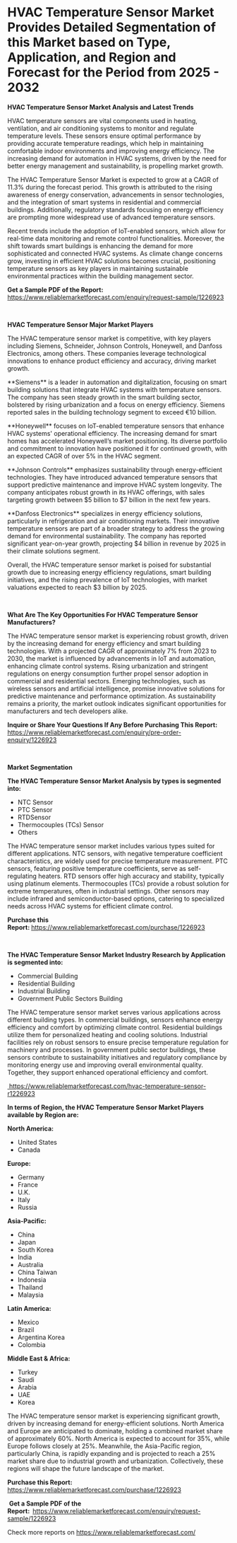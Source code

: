<p><h1>HVAC Temperature Sensor Market Provides Detailed Segmentation of this Market based on Type, Application, and Region and Forecast for the Period from 2025 - 2032</h1></p><p><strong>HVAC Temperature Sensor Market Analysis and Latest Trends</strong></p>
<p><p>HVAC temperature sensors are vital components used in heating, ventilation, and air conditioning systems to monitor and regulate temperature levels. These sensors ensure optimal performance by providing accurate temperature readings, which help in maintaining comfortable indoor environments and improving energy efficiency. The increasing demand for automation in HVAC systems, driven by the need for better energy management and sustainability, is propelling market growth.</p><p>The HVAC Temperature Sensor Market is expected to grow at a CAGR of 11.3% during the forecast period. This growth is attributed to the rising awareness of energy conservation, advancements in sensor technologies, and the integration of smart systems in residential and commercial buildings. Additionally, regulatory standards focusing on energy efficiency are prompting more widespread use of advanced temperature sensors.</p><p>Recent trends include the adoption of IoT-enabled sensors, which allow for real-time data monitoring and remote control functionalities. Moreover, the shift towards smart buildings is enhancing the demand for more sophisticated and connected HVAC systems. As climate change concerns grow, investing in efficient HVAC solutions becomes crucial, positioning temperature sensors as key players in maintaining sustainable environmental practices within the building management sector.</p></p>
<p><strong>Get a Sample PDF of the Report:&nbsp;</strong> <a href="https://www.reliablemarketforecast.com/enquiry/request-sample/1226923?utm_campaign=3182&utm_medium=2&utm_source=Github&utm_content=ia&utm_term=09042025&utm_id=hvac-temperature-sensor">https://www.reliablemarketforecast.com/enquiry/request-sample/1226923</a></p>
<p>&nbsp;</p>
<p><strong>HVAC Temperature Sensor Major Market Players</strong></p>
<p><p>The HVAC temperature sensor market is competitive, with key players including Siemens, Schneider, Johnson Controls, Honeywell, and Danfoss Electronics, among others. These companies leverage technological innovations to enhance product efficiency and accuracy, driving market growth.</p><p>**Siemens** is a leader in automation and digitalization, focusing on smart building solutions that integrate HVAC systems with temperature sensors. The company has seen steady growth in the smart building sector, bolstered by rising urbanization and a focus on energy efficiency. Siemens reported sales in the building technology segment to exceed €10 billion.</p><p>**Honeywell** focuses on IoT-enabled temperature sensors that enhance HVAC systems' operational efficiency. The increasing demand for smart homes has accelerated Honeywell’s market positioning. Its diverse portfolio and commitment to innovation have positioned it for continued growth, with an expected CAGR of over 5% in the HVAC segment.</p><p>**Johnson Controls** emphasizes sustainability through energy-efficient technologies. They have introduced advanced temperature sensors that support predictive maintenance and improve HVAC system longevity. The company anticipates robust growth in its HVAC offerings, with sales targeting growth between $5 billion to $7 billion in the next few years.</p><p>**Danfoss Electronics** specializes in energy efficiency solutions, particularly in refrigeration and air conditioning markets. Their innovative temperature sensors are part of a broader strategy to address the growing demand for environmental sustainability. The company has reported significant year-on-year growth, projecting $4 billion in revenue by 2025 in their climate solutions segment.</p><p>Overall, the HVAC temperature sensor market is poised for substantial growth due to increasing energy efficiency regulations, smart building initiatives, and the rising prevalence of IoT technologies, with market valuations expected to reach $3 billion by 2025.</p></p>
<p>&nbsp;</p>
<p><strong>What Are The Key Opportunities For HVAC Temperature Sensor Manufacturers?</strong></p>
<p><p>The HVAC temperature sensor market is experiencing robust growth, driven by the increasing demand for energy efficiency and smart building technologies. With a projected CAGR of approximately 7% from 2023 to 2030, the market is influenced by advancements in IoT and automation, enhancing climate control systems. Rising urbanization and stringent regulations on energy consumption further propel sensor adoption in commercial and residential sectors. Emerging technologies, such as wireless sensors and artificial intelligence, promise innovative solutions for predictive maintenance and performance optimization. As sustainability remains a priority, the market outlook indicates significant opportunities for manufacturers and tech developers alike.</p></p>
<p><strong>Inquire or Share Your Questions If Any Before Purchasing This Report:</strong> <a href="https://www.reliablemarketforecast.com/enquiry/pre-order-enquiry/1226923?utm_campaign=3182&utm_medium=2&utm_source=Github&utm_content=ia&utm_term=09042025&utm_id=hvac-temperature-sensor">https://www.reliablemarketforecast.com/enquiry/pre-order-enquiry/1226923</a></p>
<p>&nbsp;</p>
<p><strong>Market Segmentation</strong></p>
<p><strong>The HVAC Temperature Sensor Market Analysis by types is segmented into:</strong></p>
<p><ul><li>NTC Sensor</li><li>PTC Sensor</li><li>RTDSensor</li><li>Thermocouples (TCs) Sensor</li><li>Others</li></ul></p>
<p><p>The HVAC temperature sensor market includes various types suited for different applications. NTC sensors, with negative temperature coefficient characteristics, are widely used for precise temperature measurement. PTC sensors, featuring positive temperature coefficients, serve as self-regulating heaters. RTD sensors offer high accuracy and stability, typically using platinum elements. Thermocouples (TCs) provide a robust solution for extreme temperatures, often in industrial settings. Other sensors may include infrared and semiconductor-based options, catering to specialized needs across HVAC systems for efficient climate control.</p></p>
<p><strong>Purchase this Report:&nbsp;</strong><a href="https://www.reliablemarketforecast.com/purchase/1226923?utm_campaign=3182&utm_medium=2&utm_source=Github&utm_content=ia&utm_term=09042025&utm_id=hvac-temperature-sensor">https://www.reliablemarketforecast.com/purchase/1226923</a></p>
<p>&nbsp;</p>
<p><strong>The HVAC Temperature Sensor Market Industry Research by Application is segmented into:</strong></p>
<p><ul><li>Commercial Building</li><li>Residential Building</li><li>Industrial Building</li><li>Government Public Sectors Building</li></ul></p>
<p><p>The HVAC temperature sensor market serves various applications across different building types. In commercial buildings, sensors enhance energy efficiency and comfort by optimizing climate control. Residential buildings utilize them for personalized heating and cooling solutions. Industrial facilities rely on robust sensors to ensure precise temperature regulation for machinery and processes. In government public sector buildings, these sensors contribute to sustainability initiatives and regulatory compliance by monitoring energy use and improving overall environmental quality. Together, they support enhanced operational efficiency and comfort.</p></p>
<p><a href="https://www.reliablemarketforecast.com/hvac-temperature-sensor-r1226923?utm_campaign=3182&utm_medium=2&utm_source=Github&utm_content=ia&utm_term=09042025&utm_id=hvac-temperature-sensor">&nbsp;https://www.reliablemarketforecast.com/hvac-temperature-sensor-r1226923</a></p>
<p><strong>In terms of Region, the HVAC Temperature Sensor Market Players available by Region are:</strong></p>
<p>
    <p> <strong> North America: </strong>
        <ul>
            <li>United States</li>
            <li>Canada</li>
        </ul>
        </p> 
    <p> <strong> Europe: </strong>
        <ul>
            <li>Germany</li>
            <li>France</li>
            <li>U.K.</li>
            <li>Italy</li>
            <li>Russia</li>
        </ul>
        </p> 
    <p> <strong> Asia-Pacific: </strong>
        <ul>
            <li>China</li>
            <li>Japan</li>
            <li>South Korea</li>
            <li>India</li>
            <li>Australia</li>
            <li>China Taiwan</li>
            <li>Indonesia</li>
            <li>Thailand</li>
            <li>Malaysia</li>
        </ul>
        </p> 
    <p> <strong> Latin America: </strong>
        <ul>
            <li>Mexico</li>
            <li>Brazil</li>
            <li>Argentina Korea</li>
            <li>Colombia</li>
        </ul>
        </p> 
    <p> <strong> Middle East & Africa: </strong>
        <ul>
            <li>Turkey</li>
            <li>Saudi</li>
            <li>Arabia</li>
            <li>UAE</li>
            <li>Korea</li>
        </ul>
    </p>
    </p>
<p><p>The HVAC temperature sensor market is experiencing significant growth, driven by increasing demand for energy-efficient solutions. North America and Europe are anticipated to dominate, holding a combined market share of approximately 60%. North America is expected to account for 35%, while Europe follows closely at 25%. Meanwhile, the Asia-Pacific region, particularly China, is rapidly expanding and is projected to reach a 25% market share due to industrial growth and urbanization. Collectively, these regions will shape the future landscape of the market.</p></p>
<p><strong>Purchase this Report: </strong><a href="https://www.reliablemarketforecast.com/purchase/1226923?utm_campaign=3182&utm_medium=2&utm_source=Github&utm_content=ia&utm_term=09042025&utm_id=hvac-temperature-sensor">https://www.reliablemarketforecast.com/purchase/1226923</a></p>
<p>&nbsp;<strong>Get a Sample PDF of the Report:&nbsp;&nbsp;</strong><a href="https://www.reliablemarketforecast.com/enquiry/request-sample/1226923?utm_campaign=3182&utm_medium=2&utm_source=Github&utm_content=ia&utm_term=09042025&utm_id=hvac-temperature-sensor">https://www.reliablemarketforecast.com/enquiry/request-sample/1226923</a></p>
<p><strong></strong></p>
<p>Check more reports on <a href="https://www.reliablemarketforecast.com/?utm_campaign=3182&utm_medium=2&utm_source=Github&utm_content=ia&utm_term=09042025&utm_id=hvac-temperature-sensor">https://www.reliablemarketforecast.com/</a></p>